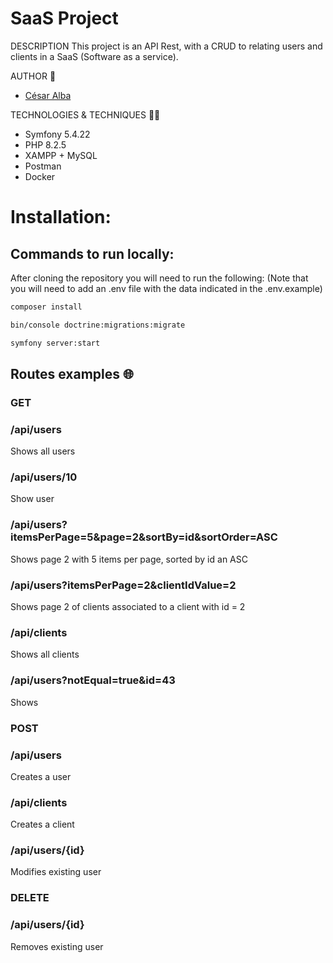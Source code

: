 # SaaS Project

DESCRIPTION
This project is an API Rest, with a CRUD to relating users and clients in a SaaS (Software as a service).

AUTHOR 🧑
- [César Alba](https://github.com/Cesario87)

TECHNOLOGIES & TECHNIQUES 👨‍💻
- Symfony 5.4.22
- PHP 8.2.5
- XAMPP + MySQL
- Postman
- Docker

# Installation:
## Commands to run locally:
After cloning the repository you will need to run the following:
(Note that you will need to add an .env file with the data indicated in the .env.example)
```bash
composer install
```
```bash
bin/console doctrine:migrations:migrate
```
```bash
symfony server:start
```

## Routes examples 🌐
### GET
### /api/users
Shows all users
### /api/users/10
Show user
### /api/users?itemsPerPage=5&page=2&sortBy=id&sortOrder=ASC
Shows page 2 with 5 items per page, sorted by id an ASC
### /api/users?itemsPerPage=2&clientIdValue=2
Shows page 2 of clients associated to a client with id = 2
### /api/clients
Shows all clients
### /api/users?notEqual=true&id=43
Shows 

### POST
### /api/users
Creates a user
### /api/clients
Creates a client
### /api/users/{id}
Modifies existing user
### DELETE
### /api/users/{id}
Removes existing user